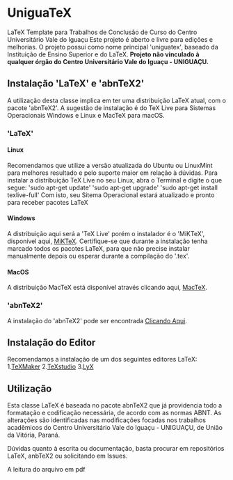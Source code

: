 # UniguaTeX
LaTeX Template para Trabalhos de Conclusão de Curso do Centro Universitário Vale do Iguaçu
Este projeto é aberto e livre para edições e melhorias.
O projeto possui como nome principal 'uniguatex', baseado da Instituição de Ensino Superior e do LaTeX.
**Projeto não vinculado à qualquer órgão do Centro Universitário Vale do Iguaçu - UNIGUAÇU.**

## Instalação 'LaTeX' e 'abnTeX2'
A utilização desta classe implica em ter uma distribuição LaTeX atual, com o pacote 'abnTeX2'. A sugestão de instalação é do TeX Live para Sistemas Operacionais Windows e Linux e MacTeX para macOS.

### 'LaTeX'

#### Linux
Recomendamos que utilize a versão atualizada do Ubuntu ou LinuxMint para melhores resultado e pelo suporte maior em relação à dúvidas.
Para instalar a distribuição TeX Live no seu Linux, abra o Terminal e digite o que segue:
'sudo apt-get update'
'sudo apt-get upgrade'
'sudo apt-get install texlive-full'
Com isto, seu Sitema Operacional estará atualizado e pronto para receber pacotes LaTeX

#### Windows
A distribuição aqui será a 'TeX Live' porém o instalador é o 'MiKTeX', disponível aqui, [MiKTeX](https://miktex.org/download).
Certifique-se que durante a instalação tenha marcado todos os pacotes LaTeX, para que não precise instalar manualmente depois ou esperar durante a compilação do '.tex'.

#### MacOS
A distribuição MacTeX está disponível através clicando aqui, [MacTeX](https://tug.org/mactex/mactex-download.html).
### 'abnTeX2'
A instalação do 'abnTeX2' pode ser encontrada [Clicando Aqui](https://github.com/abntex/abntex2/wiki/Instalacao).

## Instalação do Editor
Recomendamos a instalação de um dos seguintes editores LaTeX:
1.[TeXMaker](https://www.xm1math.net/texmaker/)
2.[TeXstudio](https://www.texstudio.org/)
3.[LyX](https://www.lyx.org/Download)

## Utilização
Esta classe LaTeX é baseada no pacote abnTeX2 que já providencia todo a formatação e codificação necessária, de acordo com as normas ABNT. As alterações são identificadas nas modificações focadas nos trabalhos acadêmicos do Centro Universitário Vale do Iguaçu - UNIGUAÇU, de União da Vitória, Paraná.

Dúvidas quanto à escrita ou documentação, basta procurar em repositórios LaTeX, anbTeX2 ou solicitando em Issues.

A leitura do arquivo em pdf 

